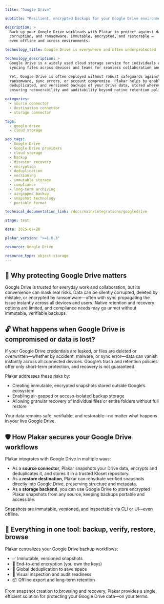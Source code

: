 ```yaml
---
title: "Google Drive"

subtitle: "Resilient, encrypted backups for your Google Drive environment"

description: >
  Back up your Google Drive workloads with Plakar to protect against data loss,
  corruption, and ransomware. Immutable, encrypted, and restorable —
  even offline and across environments.

technology_title: Google Drive is everywhere and often underprotected

technology_description: >
  Google Drive is a widely used cloud storage service for individuals and businesses,
  syncing files across devices and teams for seamless collaboration and access.

  Yet, Google Drive is often deployed without robust safeguards against accidental deletion,
  ransomware, sync errors, or account compromise. Plakar helps by enabling encrypted,
  deduplicated, and versioned backups of your Drive data, stored wherever you choose—
  ensuring recoverability and auditability beyond native retention policies.

categories:
  - source connector
  - destination connector
  - storage connector

tags:
  - google drive
  - cloud storage

seo_tags:
  - Google Drive
  - Google Drive providers
  - cloud storage
  - backup
  - disaster recovery
  - encryption
  - deduplication
  - versioning
  - immutable storage
  - compliance
  - long-term archiving
  - airgapped backup
  - snapshot technology
  - portable format

technical_documentation_link: /docs/main/integrations/googledrive

stage: test

date: 2025-07-28

plakar_version: ">=1.0.3"

resource: Google Drive

resource_type: object-storage
---
```


## 🧠 Why protecting Google Drive matters

Google Drive is trusted for everyday work and collaboration, but its convenience can mask real risks. Data can be silently corrupted, deleted by mistake, or encrypted by ransomware—often with sync propagating the issue instantly across all devices and users. Native retention and recovery options are limited, and compliance needs may go unmet without immutable, verifiable backups.

## 🔓 What happens when Google Drive is compromised or data is lost?

If your Google Drive credentials are leaked, or files are deleted or overwritten—whether by accident, malware, or sync error—data can vanish instantly across all connected devices. Google’s trash and retention policies offer only short-term protection, and recovery is not guaranteed.

Plakar addresses these risks by:

- Creating immutable, encrypted snapshots stored outside Google’s ecosystem
- Enabling air-gapped or access-isolated backup storage
- Allowing granular recovery of individual files or entire folders without full restore

Your data remains safe, verifiable, and restorable—no matter what happens in your live Google Drive.

## 🛡️ How Plakar secures your Google Drive workflows

Plakar integrates with Google Drive in multiple ways:

- As a **source connector**, Plakar snapshots your Drive data, encrypts and deduplicates it, and stores it in a trusted Kloset repository.
- As a **restore destination**, Plakar can rehydrate verified snapshots directly into Google Drive, preserving structure and metadata.
- As a **storage backend**, you can use Google Drive to store encrypted Plakar snapshots from any source, keeping backups portable and accessible.

Snapshots are immutable, versioned, and inspectable via CLI or UI—even offline.

## 🧰 Everything in one tool: backup, verify, restore, browse

Plakar centralizes your Google Drive backup workflows:

- ✅ Immutable, versioned snapshots
- 🔐 End-to-end encryption (you own the keys)
- 🧠 Global deduplication to save space
- 🔎 Visual inspection and audit readiness
- 📦 Offline export and long-term retention

From snapshot creation to browsing and recovery, Plakar provides a single, efficient solution for protecting your Google Drive data—on your terms.
